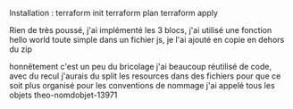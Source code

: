 Installation :
terraform init 
terraform plan
terraform apply

Rien de très poussé, j'ai implémenté les 3 blocs, j'ai utilisé une fonction hello world toute simple dans un fichier js, je l'ai ajouté en copie en dehors du zip

honnêtement c'est un peu du bricolage j'ai beaucoup réutilisé de code, avec du recul j'aurais du split les resources dans des fichiers pour que ce soit plus organisé
pour les conventions de nommage j'ai appelé tous les objets theo-nomdobjet-13971

